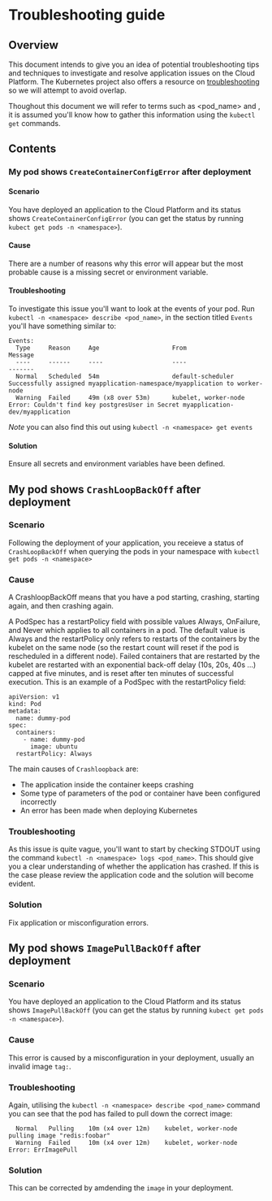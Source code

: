 # Troubleshooting guide
## Overview
This document intends to give you an idea of potential troubleshooting tips and techniques to investigate and resolve application issues on the Cloud Platform. The Kubernetes project also offers a resource on [troubleshooting](https://kubernetes.io/docs/tasks/debug-application-cluster/troubleshooting/) so we will attempt to avoid overlap. 

Thoughout this document we will refer to terms such as <pod_name> and <namespace>, it is assumed you'll know how to gather this information using the `kubectl get` commands.

## Contents

### My pod shows `CreateContainerConfigError` after deployment
#### Scenario
You have deployed an application to the Cloud Platform and its status shows `CreateContainerConfigError` (you can get the status by running `kubect get pods -n <namespace>`). 
#### Cause
There are a number of reasons why this error will appear but the most probable cause is a missing secret or environment variable.
#### Troubleshooting
To investigate this issue you'll want to look at the events of your pod. Run `kubectl -n <namespace> describe <pod_name>`, in the section titled `Events` you'll have something similar to:
```
Events:
  Type     Reason     Age                    From                                                   Message
  ----     ------     ----                   ----                                                   -------
  Normal   Scheduled  54m                    default-scheduler                                      Successfully assigned myapplication-namespace/myapplication to worker-node
  Warning  Failed     49m (x8 over 53m)      kubelet, worker-node  Error: Couldn't find key postgresUser in Secret myapplication-dev/myapplication
```
*Note* you can also find this out using `kubectl -n <namespace> get events`
#### Solution
Ensure all secrets and environment variables have been defined.

## My pod shows `CrashLoopBackOff` after deployment
### Scenario
Following the deployment of your application, you receieve a status of `CrashLoopBackOff` when querying the pods in your namespace with `kubectl get pods -n <namespace>`

### Cause
A CrashloopBackOff means that you have a pod starting, crashing, starting again, and then crashing again.

A PodSpec has a restartPolicy field with possible values Always, OnFailure, and Never which applies to all containers in a pod. The default value is Always and the restartPolicy only refers to restarts of the containers by the kubelet on the same node (so the restart count will reset if the pod is rescheduled in a different node). Failed containers that are restarted by the kubelet are restarted with an exponential back-off delay (10s, 20s, 40s …) capped at five minutes, and is reset after ten minutes of successful execution. This is an example of a PodSpec with the restartPolicy field:
```
apiVersion: v1
kind: Pod
metadata:
  name: dummy-pod
spec:
  containers:
    - name: dummy-pod
      image: ubuntu
  restartPolicy: Always
```

The main causes of `Crashloopback` are:
- The application inside the container keeps crashing
- Some type of parameters of the pod or container have been configured incorrectly
- An error has been made when deploying Kubernetes

### Troubleshooting
As this issue is quite vague, you'll want to start by checking STDOUT using the command `kubectl -n <namespace> logs <pod_name>`. This should give you a clear understanding of whether the application has crashed. If this is the case please review the application code and the solution will become evident.

### Solution
Fix application or misconfiguration errors.

## My pod shows `ImagePullBackOff` after deployment
### Scenario
You have deployed an application to the Cloud Platform and its status shows `ImagePullBackOff` (you can get the status by running `kubect get pods -n <namespace>`).

### Cause
This error is caused by a misconfiguration in your deployment, usually an invalid image `tag:`.

### Troubleshooting
Again, utilising the `kubectl -n <namespace> describe <pod_name>` command you can see that the pod has failed to pull down the correct image:
```
  Normal   Pulling    10m (x4 over 12m)    kubelet, worker-node  pulling image "redis:foobar"
  Warning  Failed     10m (x4 over 12m)    kubelet, worker-node  Error: ErrImagePull
```

### Solution
This can be corrected by amdending the `image` in your deployment.
